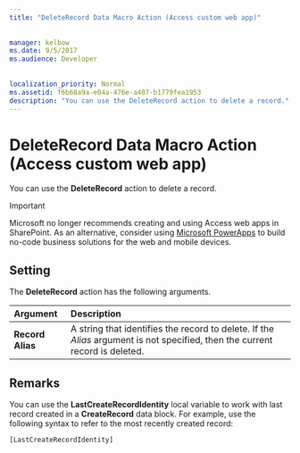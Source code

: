 ```yaml
---
title: "DeleteRecord Data Macro Action (Access custom web app)"
  
  
manager: kelbow
ms.date: 9/5/2017
ms.audience: Developer
 
  
localization_priority: Normal
ms.assetid: f6b68a9a-e04a-476e-a407-b1779fea1953
description: "You can use the DeleteRecord action to delete a record."
---
```


# DeleteRecord Data Macro Action (Access custom web app)

You can use the **DeleteRecord** action to delete a record. 
  
> [!IMPORTANT]
> Microsoft no longer recommends creating and using Access web apps in SharePoint. As an alternative, consider using [Microsoft PowerApps](https://powerapps.microsoft.com/en-us/) to build no-code business solutions for the web and mobile devices. 
  
## Setting

The **DeleteRecord** action has the following arguments. 
  
|**Argument**|**Description**|
|:-----|:-----|
|**Record Alias** <br/> |A string that identifies the record to delete. If the  *Alias*  argument is not specified, then the current record is deleted.  <br/> |
   
## Remarks

You can use the **LastCreateRecordIdentity** local variable to work with last record created in a **CreateRecord** data block. For example, use the following syntax to refer to the most recently created record: 
  
```
[LastCreateRecordIdentity]
```


